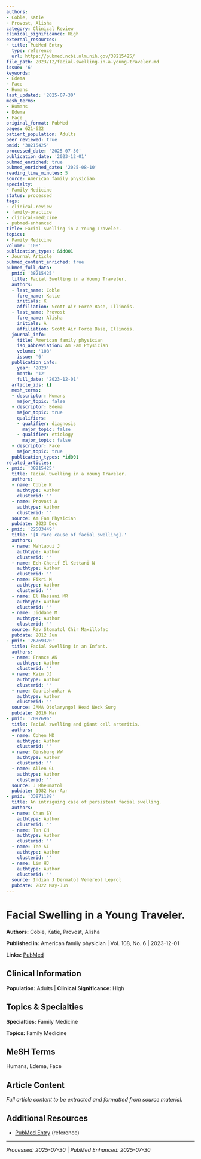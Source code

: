 ```yaml
---
authors:
- Coble, Katie
- Provost, Alisha
category: Clinical Review
clinical_significance: High
external_resources:
- title: PubMed Entry
  type: reference
  url: https://pubmed.ncbi.nlm.nih.gov/38215425/
file_path: 2023/12/facial-swelling-in-a-young-traveler.md
issue: '6'
keywords:
- Edema
- Face
- Humans
last_updated: '2025-07-30'
mesh_terms:
- Humans
- Edema
- Face
original_format: PubMed
pages: 621-622
patient_population: Adults
peer_reviewed: true
pmid: '38215425'
processed_date: '2025-07-30'
publication_date: '2023-12-01'
pubmed_enriched: true
pubmed_enriched_date: '2025-08-10'
reading_time_minutes: 5
source: American family physician
specialty:
- Family Medicine
status: processed
tags:
- clinical-review
- family-practice
- clinical-medicine
- pubmed-enhanced
title: Facial Swelling in a Young Traveler.
topics:
- Family Medicine
volume: '108'
publication_types: &id001
- Journal Article
pubmed_content_enriched: true
pubmed_full_data:
  pmid: '38215425'
  title: Facial Swelling in a Young Traveler.
  authors:
  - last_name: Coble
    fore_name: Katie
    initials: K
    affiliation: Scott Air Force Base, Illinois.
  - last_name: Provost
    fore_name: Alisha
    initials: A
    affiliation: Scott Air Force Base, Illinois.
  journal_info:
    title: American family physician
    iso_abbreviation: Am Fam Physician
    volume: '108'
    issue: '6'
  publication_info:
    year: '2023'
    month: '12'
    full_date: '2023-12-01'
  article_ids: {}
  mesh_terms:
  - descriptor: Humans
    major_topic: false
  - descriptor: Edema
    major_topic: true
    qualifiers:
    - qualifier: diagnosis
      major_topic: false
    - qualifier: etiology
      major_topic: false
  - descriptor: Face
    major_topic: true
  publication_types: *id001
related_articles:
- pmid: '38215425'
  title: Facial Swelling in a Young Traveler.
  authors:
  - name: Coble K
    authtype: Author
    clusterid: ''
  - name: Provost A
    authtype: Author
    clusterid: ''
  source: Am Fam Physician
  pubdate: 2023 Dec
- pmid: '22503449'
  title: '[A rare cause of facial swelling].'
  authors:
  - name: Mahlaoui J
    authtype: Author
    clusterid: ''
  - name: Ech-Cherif El Kettani N
    authtype: Author
    clusterid: ''
  - name: Fikri M
    authtype: Author
    clusterid: ''
  - name: El Hassani MR
    authtype: Author
    clusterid: ''
  - name: Jiddane M
    authtype: Author
    clusterid: ''
  source: Rev Stomatol Chir Maxillofac
  pubdate: 2012 Jun
- pmid: '26769320'
  title: Facial Swelling in an Infant.
  authors:
  - name: France AK
    authtype: Author
    clusterid: ''
  - name: Kain JJ
    authtype: Author
    clusterid: ''
  - name: Gourishankar A
    authtype: Author
    clusterid: ''
  source: JAMA Otolaryngol Head Neck Surg
  pubdate: 2016 Mar
- pmid: '7097696'
  title: Facial swelling and giant cell arteritis.
  authors:
  - name: Cohen MD
    authtype: Author
    clusterid: ''
  - name: Ginsburg WW
    authtype: Author
    clusterid: ''
  - name: Allen GL
    authtype: Author
    clusterid: ''
  source: J Rheumatol
  pubdate: 1982 Mar-Apr
- pmid: '33871188'
  title: An intriguing case of persistent facial swelling.
  authors:
  - name: Chan SY
    authtype: Author
    clusterid: ''
  - name: Tan CH
    authtype: Author
    clusterid: ''
  - name: Tee SI
    authtype: Author
    clusterid: ''
  - name: Lim HJ
    authtype: Author
    clusterid: ''
  source: Indian J Dermatol Venereol Leprol
  pubdate: 2022 May-Jun
---
```


# Facial Swelling in a Young Traveler.

**Authors:** Coble, Katie, Provost, Alisha

**Published in:** American family physician | Vol. 108, No. 6 | 2023-12-01

**Links:** [PubMed](https://pubmed.ncbi.nlm.nih.gov/38215425/)

## Clinical Information

**Population:** Adults | **Clinical Significance:** High

## Topics & Specialties

**Specialties:** Family Medicine

**Topics:** Family Medicine

## MeSH Terms

Humans, Edema, Face

## Article Content

*Full article content to be extracted and formatted from source material.*

## Additional Resources

- [PubMed Entry](https://pubmed.ncbi.nlm.nih.gov/38215425/) (reference)

---

*Processed: 2025-07-30* | *PubMed Enhanced: 2025-07-30*
